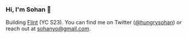 ### Hi, I'm Sohan 👋

Building [Flint](https://www.flintk12.com/) (YC S23). You can find me on Twitter ([@hungrysohan](https://twitter.com/hungrysohan)) or reach out at sohanyo@gmail.com.

<!--
**SohanChoudhury/SohanChoudhury** is a ✨ _special_ ✨ repository because its `README.md` (this file) appears on your GitHub profile.

Here are some ideas to get you started:

- 🔭 I’m currently working on ...
- 🌱 I’m currently learning ...
- 👯 I’m looking to collaborate on ...
- 🤔 I’m looking for help with ...
- 💬 Ask me about ...
- 📫 How to reach me: ...
- 😄 Pronouns: ...
- ⚡ Fun fact: ...
-->
